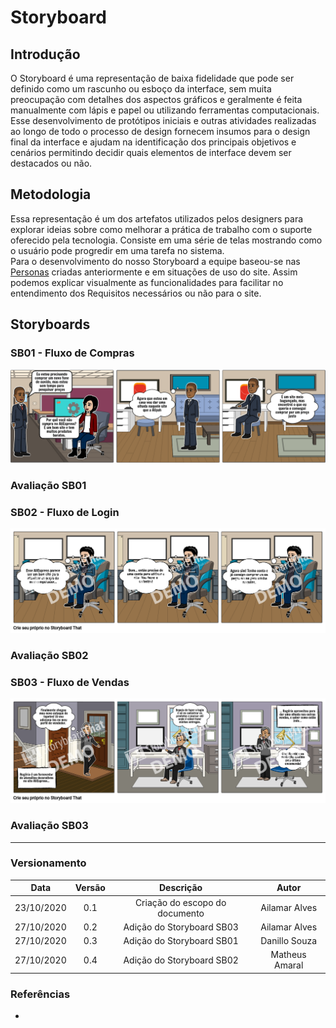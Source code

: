 # Storyboard

## Introdução

O Storyboard é uma representação de baixa fidelidade que pode ser definido como um rascunho ou esboço da interface, sem muita preocupação com detalhes dos aspectos gráficos e geralmente é feita manualmente com lápis e papel ou utilizando ferramentas computacionais.  
Esse desenvolvimento de protótipos iniciais e outras atividades realizadas ao longo de todo o processo de design fornecem insumos para o design final da interface e ajudam na identificação dos principais objetivos e cenários permitindo decidir quais elementos de interface devem ser destacados ou não.

## Metodologia

Essa representação é um dos artefatos utilizados pelos designers para explorar ideias sobre como melhorar a prática de trabalho com o suporte oferecido pela tecnologia. Consiste em uma série de telas mostrando como o usuário pode progredir em uma tarefa no sistema.  
Para o desenvolvimento do nosso Storyboard a equipe baseou-se nas [Personas](https://interacao-humano-computador.github.io/2020.1-AliExpress/#/pages/requirementsAnalysis/personas/personas?id=metodologia) criadas anteriormente e em situações de uso do site. Assim podemos explicar visualmente as funcionalidades para facilitar no entendimento dos Requisitos necessários ou não para o site.

## Storyboards

### SB01 - Fluxo de Compras

![Fluxo de Compras](./images/fluxo-de-compras.png)

### Avaliação SB01

### SB02 - Fluxo de Login

![Fluxo de Login](./images/fluxo-de-login.png)

### Avaliação SB02

### SB03 - Fluxo de Vendas

![Fluxo de Vendas](./images/fluxo-de-vendas.png)

### Avaliação SB03


---

### Versionamento

|Data|Versão|Descrição|Autor|
|:-:|:-:|:-:|:-:|
|23/10/2020|0.1|Criação do escopo do documento| Ailamar Alves|
|27/10/2020|0.2|Adição do Storyboard SB03| Ailamar Alves 
|27/10/2020|0.3|Adição do Storyboard SB01| Danillo Souza
|27/10/2020|0.4|Adição do Storyboard SB02| Matheus Amaral 

### Referências

- 
